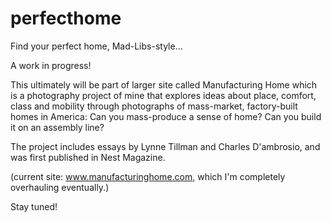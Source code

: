 # perfecthome
Find your perfect home, Mad-Libs-style...

A work in progress!

This ultimately will be part of larger site called Manufacturing Home which is a photography project 
of mine that explores ideas about place, comfort, class and mobility 
through photographs of mass-market, factory-built homes in America:
Can you mass-produce a sense of home? Can you build it on an assembly line? 

The project includes essays by Lynne Tillman and Charles D'ambrosio, 
and was first published in Nest Magazine. 

(current site: www.manufacturinghome.com, which I'm completely overhauling eventually.)

 Stay tuned!
